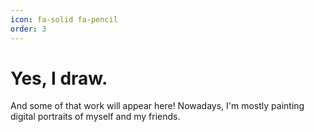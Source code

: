 ```yaml
---
icon: fa-solid fa-pencil
order: 3
---
```


# Yes, I draw.

And some of that work will appear here! Nowadays, I'm mostly painting digital portraits of myself and my friends.